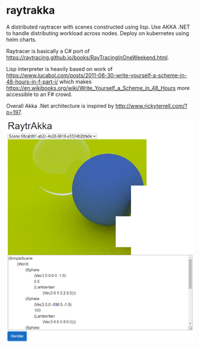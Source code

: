 # raytrakka
A distributed raytracer with scenes constructed using lisp. Use AKKA .NET to handle distributing workload across nodes. Deploy on kubernetes using helm charts. 

Raytracer is basically a C# port of https://raytracing.github.io/books/RayTracingInOneWeekend.html. 

Lisp interpreter is heavily based on work of https://www.lucabol.com/posts/2011-06-30-write-yourself-a-scheme-in-48-hours-in-f-part-i/ which makes https://en.wikibooks.org/wiki/Write_Yourself_a_Scheme_in_48_Hours more accessible
to an F# crowd.

Overall Akka .Net architecture is inspired by http://www.rickyterrell.com/?p=197.

![alt text](./example_scene.PNG)
